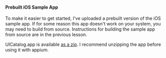 #### Prebuilt iOS Sample App

To make it easier to get started, I've uploaded a prebuilt version of the
iOS sample app. If for some reason this app doesn't work on your system, you
may need to build from source. Instructions for building the sample app from
source are in the previous lesson.

UICatalog.app is available [as a zip](https://github.com/appium/ruby_lib/raw/master/ruby_lib_ios/UICatalog.app.zip). I
recommend unzipping the app before using it with appium.